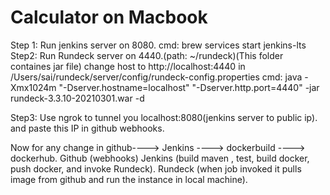 # Calculator on Macbook
Step 1:
         Run jenkins server on 8080. 
         cmd:   brew services start jenkins-lts
Step2:
         Run Rundeck server on 4440.(path: ~/rundeck)(This folder containes jar file)
         change host to http://localhost:4440 in /Users/sai/rundeck/server/config/rundeck-config.properties
         cmd:   java -Xmx1024m "-Dserver.hostname=localhost" "-Dserver.http.port=4440" -jar rundeck-3.3.10-20210301.war -d
         
Step3:
       Use ngrok to tunnel you localhost:8080(jenkins server to public ip). and paste this IP in github webhooks.
       
Now for any change in github----> Jenkins ----> dockerbuild ----> dockerhub. 
       Github (webhooks) 
       Jenkins (build maven , test, build docker, push docker, and invoke Rundeck).
       Rundeck (when job invoked it pulls image from github and run the instance in local machine).
       
